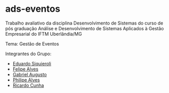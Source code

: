 # ads-eventos

Trabalho avaliativo da disciplina Desenvolvimento de Sistemas do curso de pós graduação Análise e Desenvolvimento de Sistemas Aplicados à Gestão Empresarial do IFTM Uberlândia/MG

Tema:
  Gestão de Eventos

Integrantes do Grupo:
  * [Eduardo Siquieroli](http://github.com/siquieroli)
  * [Felipe Alves](http://github.com/WsfSistemas)
  * [Gabriel Augusto](http://github.com/gabrielaraujogarcia)
  * [Philipe Alves](http://github.com/philipealves)
  * [Ricardo Cunha](http://github.com/cunhawork)
